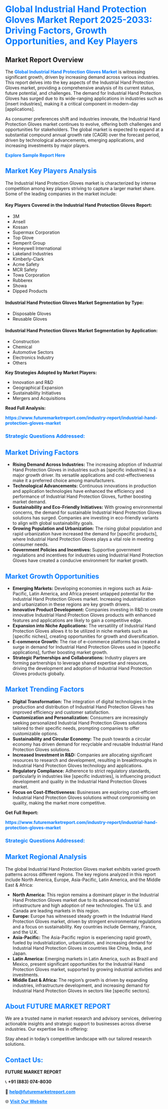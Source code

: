 <h1 style="color: #007BFF;">Global Industrial Hand Protection Gloves Market Report 2025-2033: Driving Factors, Growth Opportunities, and Key Players</h1>

<section id="overview">
<h2>Market Report Overview</h2>
<p>The <a href="https://www.futuremarketreport.com/industry-report/industrial-hand-protection-gloves-market" style="color: #007BFF; text-decoration: none;"><strong>Global Industrial Hand Protection Gloves Market</strong></a> is witnessing significant growth, driven by increasing demand across various industries. This report delves into the key aspects of the Industrial Hand Protection Gloves market, providing a comprehensive analysis of its current status, future potential, and challenges. The demand for Industrial Hand Protection Gloves has surged due to its wide-ranging applications in industries such as [insert industries], making it a critical component in modern-day [applications].</p>
<p>As consumer preferences shift and industries innovate, the Industrial Hand Protection Gloves market continues to evolve, offering both challenges and opportunities for stakeholders. The global market is expected to expand at a substantial compound annual growth rate (CAGR) over the forecast period, driven by technological advancements, emerging applications, and increasing investments by major players.</p>
</section>

<section id="overview">
<p><a href="https://www.futuremarketreport.com/request-sample/reportId=84776" style="color: #007BFF; text-decoration: none;"><strong>Explore Sample Report Here</strong></a></p>
</section>

<section id="key-players">
<h2 style="color: #007BFF;">Market Key Players Analysis</h2>
<p>The Industrial Hand Protection Gloves market is characterized by intense competition among key players striving to capture a larger market share. Some of the leading companies in the market include:</p>
<h4>Key Players Covered in the Industrial Hand Protection Gloves Report:</h4>
<ul><li>3M</li><li>Ansell</li><li>Kossan</li><li>Supermax Corporation</li><li>Top Glove</li><li>Semperit Group</li><li>Honeywell International</li><li>Lakeland Industries</li><li>Kimberly-Clark</li><li>Acme Safety</li><li>MCR Safety</li><li>Towa Corporation</li><li>Rubberex</li><li>Showa</li><li>Dipped Products</li></ul>
<h4>Industrial Hand Protection Gloves Market Segmentation by Type:</h4>
<ul><li>Disposable Gloves</li><li>Reusable Gloves</li></ul>

<h4>Industrial Hand Protection Gloves Market Segmentation by Application:</h4>
<ul><li>Construction</li><li>Chemical</li><li>Automotive Sectors</li><li>Electronics Industry</li><li>Others</li></ul>
<p><strong>Key Strategies Adopted by Market Players:</strong></p>
<ul>
<li>Innovation and R&D</li>
<li>Geographical Expansion</li>
<li>Sustainability Initiatives</li>
<li>Mergers and Acquisitions</li>
</ul>
</section>

<section>
<p><strong>Read Full Analysis: </strong></p><a href="https://www.futuremarketreport.com/industry-report/industrial-hand-protection-gloves-market" style="color: #007BFF; text-decoration: none;"><strong>https://www.futuremarketreport.com/industry-report/industrial-hand-protection-gloves-market</strong></a>
<h3 style="color: #007BFF;">Strategic Questions Addressed:</h3>
</section>

<section id="driving-factors">
<h2 style="color: #007BFF;">Market Driving Factors</h2>
<ul>
<li><strong>Rising Demand Across Industries:</strong> The increasing adoption of Industrial Hand Protection Gloves in industries such as [specific industries] is a major growth driver. Its versatile applications and cost-effectiveness make it a preferred choice among manufacturers.</li>
<li><strong>Technological Advancements:</strong> Continuous innovations in production and application technologies have enhanced the efficiency and performance of Industrial Hand Protection Gloves, further boosting market demand.</li>
<li><strong>Sustainability and Eco-Friendly Initiatives:</strong> With growing environmental concerns, the demand for sustainable Industrial Hand Protection Gloves solutions has surged. Companies are investing in eco-friendly variants to align with global sustainability goals.</li>
<li><strong>Growing Population and Urbanization:</strong> The rising global population and rapid urbanization have increased the demand for [specific products], where Industrial Hand Protection Gloves plays a vital role in meeting consumer needs.</li>
<li><strong>Government Policies and Incentives:</strong> Supportive government regulations and incentives for industries using Industrial Hand Protection Gloves have created a conducive environment for market growth.</li>
</ul>
</section>

<section id="growth-opportunities">
<h2 style="color: #007BFF;">Market Growth Opportunities</h2>
<ul>
<li><strong>Emerging Markets:</strong> Developing economies in regions such as Asia-Pacific, Latin America, and Africa present untapped potential for the Industrial Hand Protection Gloves market. Increasing industrialization and urbanization in these regions are key growth drivers.</li>
<li><strong>Innovative Product Development:</strong> Companies investing in R&D to create innovative Industrial Hand Protection Gloves products with enhanced features and applications are likely to gain a competitive edge.</li>
<li><strong>Expansion into Niche Applications:</strong> The versatility of Industrial Hand Protection Gloves allows it to be utilized in niche markets such as [specific niches], creating opportunities for growth and diversification.</li>
<li><strong>E-commerce Growth:</strong> The rise of e-commerce platforms has created a surge in demand for Industrial Hand Protection Gloves used in [specific applications], further boosting market growth.</li>
<li><strong>Strategic Partnerships and Collaborations:</strong> Industry players are forming partnerships to leverage shared expertise and resources, driving the development and adoption of Industrial Hand Protection Gloves products globally.</li>
</ul>
</section>

<section id="trending-factors">
<h2 style="color: #007BFF;">Market Trending Factors</h2>
<ul>
<li><strong>Digital Transformation:</strong> The integration of digital technologies in the production and distribution of Industrial Hand Protection Gloves has improved efficiency and customer satisfaction.</li>
<li><strong>Customization and Personalization:</strong> Consumers are increasingly seeking personalized Industrial Hand Protection Gloves solutions tailored to their specific needs, prompting companies to offer customizable options.</li>
<li><strong>Sustainability and Circular Economy:</strong> The push towards a circular economy has driven demand for recyclable and reusable Industrial Hand Protection Gloves solutions.</li>
<li><strong>Increased Investment in R&D:</strong> Companies are allocating significant resources to research and development, resulting in breakthroughs in Industrial Hand Protection Gloves technology and applications.</li>
<li><strong>Regulatory Compliance:</strong> Adherence to strict regulatory standards, particularly in industries like [specific industries], is influencing product development and quality in the Industrial Hand Protection Gloves market.</li>
<li><strong>Focus on Cost-Effectiveness:</strong> Businesses are exploring cost-efficient Industrial Hand Protection Gloves solutions without compromising on quality, making the market more competitive.</li>
</ul>
</section>

<section>
<p><strong>Get Full Report: </strong></p><a href="https://www.futuremarketreport.com/industry-report/industrial-hand-protection-gloves-market" style="color: #007BFF; text-decoration: none;"><strong>https://www.futuremarketreport.com/industry-report/industrial-hand-protection-gloves-market</strong></a>
<h3 style="color: #007BFF;">Strategic Questions Addressed:</h3>
</section>


<section id="regional-analysis">
<h2 style="color: #007BFF;">Market Regional Analysis</h2>
<p>The global Industrial Hand Protection Gloves market exhibits varied growth patterns across different regions. The key regions analyzed in this report include North America, Europe, Asia-Pacific, Latin America, and the Middle East & Africa:</p>
<ul>
<li><strong>North America:</strong> This region remains a dominant player in the Industrial Hand Protection Gloves market due to its advanced industrial infrastructure and high adoption of new technologies. The U.S. and Canada are leading markets in this region.</li>
<li><strong>Europe:</strong> Europe has witnessed steady growth in the Industrial Hand Protection Gloves market, driven by stringent environmental regulations and a focus on sustainability. Key countries include Germany, France, and the U.K.</li>
<li><strong>Asia-Pacific:</strong> The Asia-Pacific region is experiencing rapid growth, fueled by industrialization, urbanization, and increasing demand for Industrial Hand Protection Gloves in countries like China, India, and Japan.</li>
<li><strong>Latin America:</strong> Emerging markets in Latin America, such as Brazil and Mexico, present significant opportunities for the Industrial Hand Protection Gloves market, supported by growing industrial activities and investments.</li>
<li><strong>Middle East & Africa:</strong> The region’s growth is driven by expanding industries, infrastructure development, and increasing demand for Industrial Hand Protection Gloves in sectors like [specific sectors].</li>
</ul>
</section>

<footer>
<h2 style="color: #007BFF;">About FUTURE MARKET REPORT</h2>
<p>We are a trusted name in market research and advisory services, delivering actionable insights and strategic support to businesses across diverse industries. Our expertise lies in offering:</p>

<p>Stay ahead in today’s competitive landscape with our tailored research solutions.</p>

<h2 style="color: #007BFF;">Contact Us:</h2>
<p><strong>FUTURE MARKET REPORT</strong></p>
<p>📞 <strong>+91 (883) 074-8030</strong></p>
<p>📧 <strong><a href="mailto:help@futuremarketreport.com" style="color: #007BFF;">help@futuremarketreport.com</a></strong></p>
<p>🌐 <strong><a href="https://www.futuremarketreport.com/" style="color: #007BFF;">Visit Our Website</a></strong></p>
</footer>